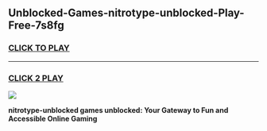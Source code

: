 
## Unblocked-Games-nitrotype-unblocked-Play-Free-7s8fg
<h3>
<a href="https://premium76.site?title=nitrotype-unblocked&ref=23A">CLICK TO PLAY</a></h3>
<hr>

<h3>
<a href="https://premium76.site?title=nitrotype-unblocked&ref=23A">CLICK 2 PLAY</a>
  
</h3>

<a href="https://premium76.site?title=nitrotype-unblocked&ref=23A"><img src="https://clearcache.store/games.png"></a>


**nitrotype-unblocked games unblocked: Your Gateway to Fun and Accessible Online Gaming**
